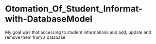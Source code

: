 # Otomation_Of_Student_Informat-with-DatabaseModel
My goal was that accessing to student informations and add, update and remove them from a database.
